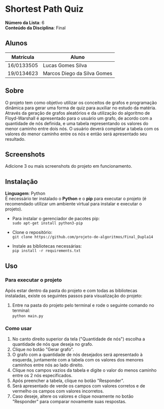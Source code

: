 # Shortest Path Quiz

**Número da Lista**: 6<br>
**Conteúdo da Disciplina**: Final<br>

## Alunos
|Matrícula | Aluno |
| -- | -- |
| 16/0133505  |  Lucas Gomes Silva |
| 19/0134623  |  Marcos Diego da Silva Gomes |

## Sobre 
O projeto tem como objetivo utilizar os conceitos de grafos e programação dinâmica para gerar uma forma de quiz para auxiliar no estudo da matéria. Através da geração de grafos aleatórios e da utilização do algoritmo de Floyd-Warshall é apresentado para o usuário um grafo, de acordo com a quantidade de nós definida, e uma tabela representando os valores do menor caminho entre dois nós. O usuário deverá completar a tabela com os valores do menor caminho entre os nós e então será apresentado seu resultado.

## Screenshots
Adicione 3 ou mais screenshots do projeto em funcionamento.

## Instalação 
**Linguagem**: Python<br>
É necessário ter instalado o **Python** e o **pip** para executar o projeto (é recomendado utilizar um ambiente virtual para instalar e executar o projeto).

- Para instalar o gerenciador de pacotes pip:<br>
    ``` sudo apt-get install python3-pip ```
    
- Clone o repositório:<br>
    ``` git clone https://github.com/projeto-de-algoritmos/Final_Dupla14 ```

- Instale as bibliotecas necessárias:<br>
    ``` pip install -r requirements.txt ```

## Uso 
### Para executar o projeto
Após estar dentro da pasta do projeto e com todas as bibliotecas instaladas, existe os seguintes passos para visualização do projeto: <br>
1. Entre na pasta do projeto pelo terminal e rode o seguinte comando no terminal: <br>
    ``` python main.py ```

### Como usar
1. No canto direito superior da tela ("Quantidade de nós") escolha a quantidade de nós que deseja no grafo.
2. Clique no botão "Gerar grafo".
3. O grafo com a quantidade de nós desejados será apresentado à esquerda, juntamente com a tabela com os valores dos menores caminhos entre nós ao lado direito.
4. Clique nos campos vazios da tabela e digite o valor do menos caminho entre os 2 nós especificados.
5. Após preencher a tabela, clique no botão "Responder".
6. Será apresentado de verde os campos com valores corretos e de vermelho os campos com valores incorretos.
7. Caso deseje, altere os valores e clique novamente no botão "Responder" para comparar novamente suas respostas.




